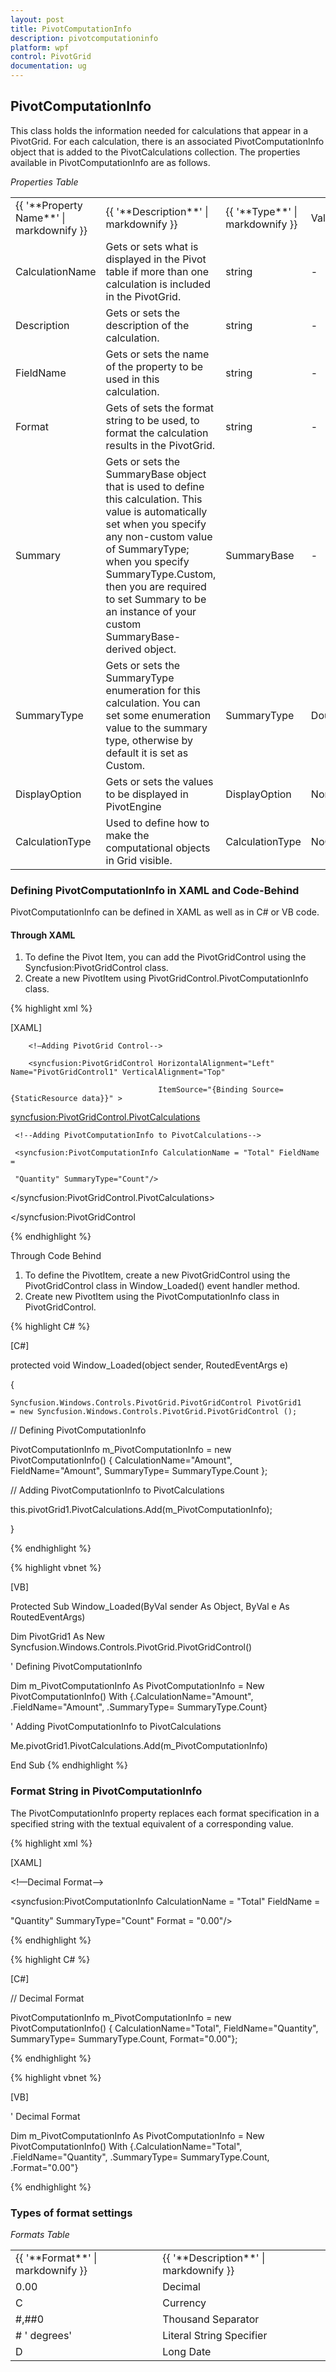 ```yaml
---
layout: post
title: PivotComputationInfo
description: pivotcomputationinfo
platform: wpf
control: PivotGrid
documentation: ug
---
```


## PivotComputationInfo

This class holds the information needed for calculations that appear in a PivotGrid. For each calculation, there is an associated 
PivotComputationInfo object that is added to the PivotCalculations collection. The properties available in PivotComputationInfo are as follows.

_Properties Table_

<table>
<tr>
<td>
{{ '**Property Name**' | markdownify }}</td><td>
{{ '**Description**' | markdownify }}</td><td>
{{ '**Type**' | markdownify }}</td><td>
Value it Accepts</td><td>
Reference link</td></tr>
<tr>
<td>
CalculationName</td><td>
Gets or sets what is displayed in the Pivot table if more than one calculation is included in the PivotGrid.</td><td>
string</td><td>
-</td><td>
-</td></tr>
<tr>
<td>
Description</td><td>
Gets or sets the description of the calculation.</td><td>
string</td><td>
-</td><td>
-</td></tr>
<tr>
<td>
FieldName</td><td>
Gets or sets the name of the property to be used in this calculation.</td><td>
string</td><td>
-</td><td>
-</td></tr>
<tr>
<td>
Format</td><td>
Gets of sets the format string to be used, to format the calculation results in the PivotGrid.</td><td>
string</td><td>
-</td><td>
-</td></tr>
<tr>
<td>
Summary</td><td>
Gets or sets the SummaryBase object that is used to define this calculation. This value is automatically set when you specify any non-custom value of SummaryType; when you specify SummaryType.Custom, then you are required to set Summary to be an instance of your custom SummaryBase-derived object.</td><td>
SummaryBase</td><td>
-</td><td>
-</td></tr>
<tr>
<td>
SummaryType</td><td>
Gets or sets the SummaryType enumeration for this calculation. You can set some enumeration value to the summary type, otherwise by default it is set as Custom.</td><td>
SummaryType</td><td>
DoubleTotalSumDoubleAverageDoubleMaximumDoubleMinimumDoubleStandardDeviationDoubleVarianceCountDecimalTotalSumIntTotalSumCustomDisplayIfDiscreteValues</td><td>
SummaryType</td></tr>
<tr>
<td>
DisplayOption</td><td>
Gets or sets the values to be displayed in PivotEngine</td><td>
DisplayOption</td><td>
NoneCalculationsSummaryGrandTotalsAll</td><td>
DisplayOption</td></tr>
<tr>
<td>
CalculationType</td><td>
Used to define how to make the computational objects in Grid visible.</td><td>
CalculationType</td><td>
NoCalculationPercentageOfParentTotalPercentageOfGrandTotalPercentageOfColumnTotalPercentageOfRowTotalPercentageOfParentColumnTotalPercentageOfParentRowTotalIndexFormulaPercentageOfDifferenceFromPercentageOfDifferenceFromRunningTotalInPercentageOfRunningTotalInRankLargestToSmallestRankSmallestToLargest</td><td>
CalculationType</td></tr>
</table> 


### Defining PivotComputationInfo in XAML and Code-Behind

PivotComputationInfo can be defined in XAML as well as in C# or VB code.

#### Through XAML

1. To define the Pivot Item, you can add the PivotGridControl using the Syncfusion:PivotGridControl class.
2. Create a new PivotItem using PivotGridControl.PivotComputationInfo class.



 {% highlight xml %} 
 
 [XAML]

<Grid>

        <!—Adding PivotGrid Control-->

        <syncfusion:PivotGridControl HorizontalAlignment="Left" Name="PivotGridControl1" VerticalAlignment="Top" 

                                     ItemSource="{Binding Source={StaticResource data}}" >

<!--Defining Pivot Calculations -->

   <syncfusion:PivotGridControl.PivotCalculations>

     <!--Adding PivotComputationInfo to PivotCalculations-->

     <syncfusion:PivotComputationInfo CalculationName = "Total" FieldName =   

     "Quantity" SummaryType="Count"/>

   </syncfusion:PivotGridControl.PivotCalculations>

  </syncfusion:PivotGridControl

</Grid>

{% endhighlight %} 

Through Code Behind

1. To define the PivotItem, create a new PivotGridControl using the PivotGridControl class in Window_Loaded() event handler method.
2. Create new PivotItem using the PivotComputationInfo class in PivotGridControl.



{% highlight C# %}  

[C#]

protected void Window_Loaded(object sender, RoutedEventArgs e)

{

    Syncfusion.Windows.Controls.PivotGrid.PivotGridControl PivotGrid1 = new Syncfusion.Windows.Controls.PivotGrid.PivotGridControl ();   

// Defining PivotComputationInfo

PivotComputationInfo m_PivotComputationInfo = new PivotComputationInfo() { CalculationName="Amount", FieldName="Amount", SummaryType= SummaryType.Count };

// Adding PivotComputationInfo to PivotCalculations

this.pivotGrid1.PivotCalculations.Add(m_PivotComputationInfo);

}

{% endhighlight %} 


{% highlight vbnet %} 

[VB]

Protected Sub Window_Loaded(ByVal sender As Object, ByVal e As RoutedEventArgs)

Dim PivotGrid1 As New Syncfusion.Windows.Controls.PivotGrid.PivotGridControl()

' Defining PivotComputationInfo

Dim m_PivotComputationInfo As PivotComputationInfo = New PivotComputationInfo() With {.CalculationName="Amount", .FieldName="Amount", .SummaryType= SummaryType.Count}

' Adding PivotComputationInfo to PivotCalculations

Me.pivotGrid1.PivotCalculations.Add(m_PivotComputationInfo)

End Sub
{% endhighlight %} 


### Format String in PivotComputationInfo

The PivotComputationInfo property replaces each format specification in a specified string with the textual equivalent of a corresponding value.

{% highlight xml %} 

[XAML]



<!—Decimal Format-->

<syncfusion:PivotComputationInfo CalculationName = "Total" FieldName =   

   "Quantity" SummaryType="Count" Format = "0.00"/>

{% endhighlight %} 



{% highlight C# %} 

[C#]



// Decimal Format

PivotComputationInfo m_PivotComputationInfo = new PivotComputationInfo() { CalculationName="Total", FieldName="Quantity", SummaryType= SummaryType.Count, Format="0.00"};



 {% endhighlight %} 

{% highlight vbnet %} 

[VB]



' Decimal Format

Dim m_PivotComputationInfo As PivotComputationInfo = New PivotComputationInfo() With {.CalculationName="Total", .FieldName="Quantity", .SummaryType= SummaryType.Count, .Format="0.00"}

{% endhighlight %} 

### Types of format settings

_Formats Table_

<table>
<tr>
<td>
{{ '**Format**' | markdownify }}</td><td>
{{ '**Description**' | markdownify }}</td></tr>
<tr>
<td>
0.00</td><td>
Decimal</td></tr>
<tr>
<td>
C</td><td>
Currency</td></tr>
<tr>
<td>
#,##0</td><td>
Thousand Separator</td></tr>
<tr>
<td>
# ' degrees'</td><td>
Literal String Specifier</td></tr>
<tr>
<td>
D</td><td>
Long Date</td></tr>
</table> 


